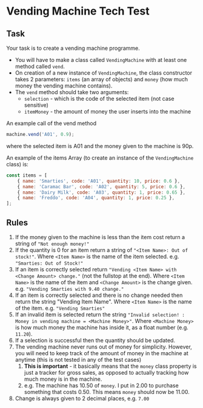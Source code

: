 # Vending Machine Tech Test

## Task

Your task is to create a vending machine programme.

-   You will have to make a class called `VendingMachine` with at least one method called `vend`.
-   On creation of a new instance of `VendingMachine`, the class constructor takes 2 parameters: `items` (an array of
    objects) and `money` (how much money the vending machine contains).
-   The `vend` method should take two arguments:
    -   `selection` - which is the code of the selected item (not case sensitive)
    -   `itemMoney` - the amount of money the user inserts into the machine

An example call of the vend method

```js
machine.vend('A01', 0.9);
```

where the selected item is A01 and the money given to the machine is 90p.

An example of the items Array (to create an instance of the `VendingMachine` class) is:

```js
const items = [
    { name: 'Smarties', code: 'A01', quantity: 10, price: 0.6 },
    { name: 'Caramac Bar', code: 'A02', quantity: 5, price: 0.6 },
    { name: 'Dairy Milk', code: 'A03', quantity: 1, price: 0.65 },
    { name: 'Freddo', code: 'A04', quantity: 1, price: 0.25 },
];
```

## Rules

1. If the money given to the machine is less than the item cost return a string of `"Not enough money!"`
2. If the quantity is 0 for an item return a string of `"<Item Name>: Out of stock!"`. Where `<Item Name>` is the name
   of the item selected. e.g. `"Smarties: Out of Stock!"`
3. If an item is correctly selected return `"Vending <Item Name> with <Change Amount> change."` (not the fullstop at
   the end). Where `<Item Name>` is the name of the item and `<Change Amount>` is the change given. e.g. `"Vending
Smarties with 9.40 change."`
4. If an item is correctly selected and there is no change needed then return the string "Vending Item Name". Where
   `<Item Name>` is the name of the item. e.g. `"Vending Smarties"`
5. If an invalid item is selected return the string `"Invalid selection! : Money in vending machine = <Machine Money>"`.
   Where `<Machine Money>` is how much money the machine has inside it, as a float number (e.g. `11.20`).
6. If a selection is successful then the quantity should be updated.
7. The vending machine never runs out of money for simplicity. However, you will need to keep track of the amount of
   money in the machine at anytime (this is not tested in any of the test cases)
    1. **This is important** - it basically means that the `money` class property is just a tracker for gross sales, as
       opposed to actually tracking how much money is in the machine.
    2. e.g. The machine has 10.50 of `money`. I put in 2.00 to purchase something that costs 0.50. This means `money`
       should now be 11.00.
8. Change is always given to 2 decimal places, e.g. `7.00`
